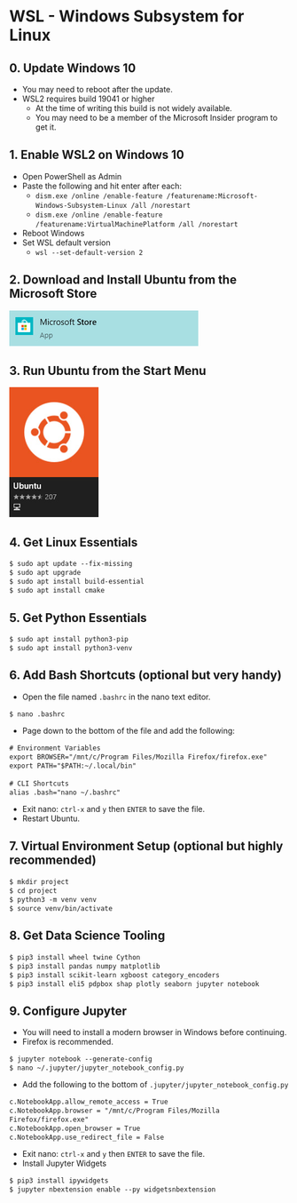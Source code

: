 # WSL - Windows Subsystem for Linux


## 0. Update Windows 10

- You may need to reboot after the update.
- WSL2 requires build 19041 or higher
    - At the time of writing this build is not widely available.
    - You may need to be a member of the Microsoft Insider program to get it.


## 1. Enable WSL2 on Windows 10

- Open PowerShell as Admin
- Paste the following and hit enter after each:
   - `dism.exe /online /enable-feature /featurename:Microsoft-Windows-Subsystem-Linux /all /norestart`
   - `dism.exe /online /enable-feature /featurename:VirtualMachinePlatform /all /norestart`
- Reboot Windows
- Set WSL default version
   - `wsl --set-default-version 2`


## 2. Download and Install Ubuntu from the Microsoft Store

![Microsoft Store](../../.gitbook/assets/Microsoft-store.jpg)


## 3. Run Ubuntu from the Start Menu

![Ubuntu Logo](../../.gitbook/assets/Ubuntu-logo.jpg)


## 4. Get Linux Essentials

```shell script
$ sudo apt update --fix-missing 
$ sudo apt upgrade 
$ sudo apt install build-essential 
$ sudo apt install cmake
```


## 5. Get Python Essentials
```shell script
$ sudo apt install python3-pip
$ sudo apt install python3-venv
```


## 6. Add Bash Shortcuts \(optional but very handy\)

- Open the file named `.bashrc` in the nano text editor.

```shell script
$ nano .bashrc
```
- Page down to the bottom of the file and add the following:

```text
# Environment Variables
export BROWSER="/mnt/c/Program Files/Mozilla Firefox/firefox.exe"
export PATH="$PATH:~/.local/bin"

# CLI Shortcuts
alias .bash="nano ~/.bashrc"
```

- Exit nano: `ctrl-x` and `y` then `ENTER` to save the file.
- Restart Ubuntu.


## 7. Virtual Environment Setup \(optional but highly recommended\)

```shell script
$ mkdir project 
$ cd project 
$ python3 -m venv venv 
$ source venv/bin/activate
```


## 8. Get Data Science Tooling

```shell script
$ pip3 install wheel twine Cython
$ pip3 install pandas numpy matplotlib
$ pip3 install scikit-learn xgboost category_encoders
$ pip3 install eli5 pdpbox shap plotly seaborn jupyter notebook
```


## 9. Configure Jupyter

- You will need to install a modern browser in Windows before continuing. 
- Firefox is recommended.

```shell script
$ jupyter notebook --generate-config 
$ nano ~/.jupyter/jupyter_notebook_config.py
```

- Add the following to the bottom of `.jupyter/jupyter_notebook_config.py`

```text
c.NotebookApp.allow_remote_access = True
c.NotebookApp.browser = "/mnt/c/Program Files/Mozilla Firefox/firefox.exe"
c.NotebookApp.open_browser = True
c.NotebookApp.use_redirect_file = False
```

- Exit nano: `ctrl-x` and `y` then `ENTER` to save the file.
- Install Jupyter Widgets

```shell script
$ pip3 install ipywidgets
$ jupyter nbextension enable --py widgetsnbextension
```
